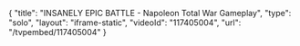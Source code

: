 {
    "title": "INSANELY EPIC BATTLE - Napoleon Total War Gameplay",
    "type": "solo",
    "layout": "iframe-static",
    "videoId": "117405004",
    "url": "\/tvpembed\/117405004"
}